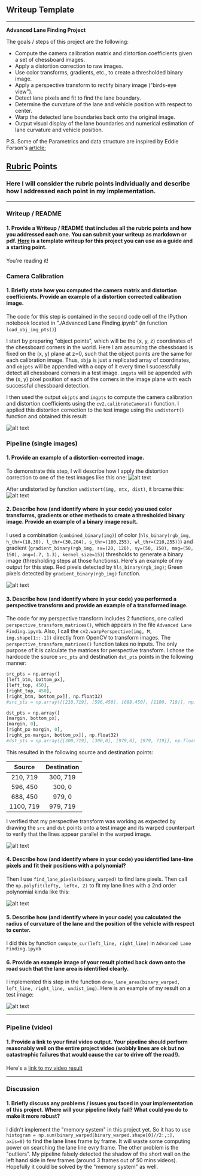 ## Writeup Template

---

**Advanced Lane Finding Project**

The goals / steps of this project are the following:

* Compute the camera calibration matrix and distortion coefficients given a set of chessboard images.
* Apply a distortion correction to raw images.
* Use color transforms, gradients, etc., to create a thresholded binary image.
* Apply a perspective transform to rectify binary image ("birds-eye view").
* Detect lane pixels and fit to find the lane boundary.
* Determine the curvature of the lane and vehicle position with respect to center.
* Warp the detected lane boundaries back onto the original image.
* Output visual display of the lane boundaries and numerical estimation of lane curvature and vehicle position.

P.S. Some of the Parametrics and data structure are inspired by Eddie Forson's [article:](https://towardsdatascience.com/teaching-cars-to-see-advanced-lane-detection-using-computer-vision-87a01de0424f) 

[//]: # (Image References)

[image1]: ./examples/undistort_output.png "Undistorted"
[image2]: ./test_images/test1.jpg "Road Transformed"
[image2-2]: ./output_images/undistorted_test1.jpg "Undistorted Road Transformed"
[image3]: ./output_images/color_binary.jpg "Binary Example"
[image4]: ./examples/warped_straight_lines.jpg "Warp Example"
[image5]: ./examples/color_fit_lines.jpg "Fit Visual"
[image6]: ./output_images/final_test1.jpg "Output"
[video1]: ./output_videos/project_video.mp4 "Video"

## [Rubric](https://review.udacity.com/#!/rubrics/571/view) Points

### Here I will consider the rubric points individually and describe how I addressed each point in my implementation.  

---

### Writeup / README

#### 1. Provide a Writeup / README that includes all the rubric points and how you addressed each one.  You can submit your writeup as markdown or pdf.  [Here](https://github.com/udacity/CarND-Advanced-Lane-Lines/blob/master/writeup_template.md) is a template writeup for this project you can use as a guide and a starting point.  

You're reading it!

### Camera Calibration

#### 1. Briefly state how you computed the camera matrix and distortion coefficients. Provide an example of a distortion corrected calibration image.

The code for this step is contained in the second code cell of the IPython notebook located in "./Advanced Lane Finding.ipynb" (in function `load_obj_img_pts()`)

I start by preparing "object points", which will be the (x, y, z) coordinates of the chessboard corners in the world. Here I am assuming the chessboard is fixed on the (x, y) plane at z=0, such that the object points are the same for each calibration image.  Thus, `objp` is just a replicated array of coordinates, and `objpts` will be appended with a copy of it every time I successfully detect all chessboard corners in a test image.  `imgpts` will be appended with the (x, y) pixel position of each of the corners in the image plane with each successful chessboard detection.  

I then used the output `objpts` and `imgpts` to compute the camera calibration and distortion coefficients using the `cv2.calibrateCamera()` function.  I applied this distortion correction to the test image using the `undistort()` function and obtained this result: 

![alt text][image1]

### Pipeline (single images)

#### 1. Provide an example of a distortion-corrected image.

To demonstrate this step, I will describe how I apply the distortion correction to one of the test images like this one:
![alt text][image2]

After undistorted by function `undistort(img, mtx, dist)`, it brcame this:
![alt text][image2-2]

#### 2. Describe how (and identify where in your code) you used color transforms, gradients or other methods to create a thresholded binary image.  Provide an example of a binary image result.

I used a combination (`combined_binary(img)`) of color (`hls_binary(rgb_img, h_thr=(18,30), l_thr=(30,204), s_thr=(100,255), wl_thr=(210,255))`) and gradient (`gradient_binary(rgb_img, sx=(20, 120), sy=(50, 150), mag=(50, 150), ang=(.7, 1.3), kernel_size=15)`) thresholds to generate a binary image (thresholding steps at those functions).  Here's an example of my output for this step. Red pixels detected by `hls_binary(rgb_img)`; Green pixels detected by `gradient_binary(rgb_img)` function.

![alt text][image3]

#### 3. Describe how (and identify where in your code) you performed a perspective transform and provide an example of a transformed image.

The code for my perspective transform includes 2 functions, one called `perspective_transform_matrices()`, which appears in the file `Advanced Lane Finding.ipynb`. Also, I call the `cv2.warpPerspective(img, M, img.shape[1::-1])` directly from OpenCV to transform images. The `perspective_transform_matrices()` function takes no inputs. The only purpose of it is calculate the matrices for perspective transform. I chose the hardcode the source `src_pts` and destination `dst_pts` points in the following manner:

```python
src_pts = np.array([
[left_btm, bottom_px],
[left_top, 450],
[right_top, 450], 
[right_btm, bottom_px]], np.float32)
#src_pts = np.array([[210,719], [596,450], [688,450], [1100, 719]], np.float32)

dst_pts = np.array([
[margin, bottom_px], 
[margin, 0], 
[right_px-margin, 0], 
[right_px-margin, bottom_px]], np.float32)
#dst_pts = np.array([[300,719], [300,0], [979,0], [979, 719]], np.float32)
```

This resulted in the following source and destination points:

| Source        | Destination   | 
|:-------------:|:-------------:| 
| 210, 719      | 300, 719      | 
| 596, 450      | 300, 0        |
| 688, 450      | 979, 0        |
| 1100, 719     | 979, 719      |

I verified that my perspective transform was working as expected by drawing the `src` and `dst` points onto a test image and its warped counterpart to verify that the lines appear parallel in the warped image.

![alt text][image4]

#### 4. Describe how (and identify where in your code) you identified lane-line pixels and fit their positions with a polynomial?

Then I use `find_lane_pixels(binary_warped)` to find lane pixels. Then call the `np.polyfit(lefty, leftx, 2)` to fit my lane lines with a 2nd order polynomial kinda like this:

![alt text][image5]

#### 5. Describe how (and identify where in your code) you calculated the radius of curvature of the lane and the position of the vehicle with respect to center.

I did this by function `compute_cur(left_line, right_line)` in `Advanced Lane Finding.ipynb`

#### 6. Provide an example image of your result plotted back down onto the road such that the lane area is identified clearly.

I implemented this step in the function `draw_lane_area(binary_warped, left_line, right_line, undist_img)`.  Here is an example of my result on a test image:

![alt text][image6]

---

### Pipeline (video)

#### 1. Provide a link to your final video output.  Your pipeline should perform reasonably well on the entire project video (wobbly lines are ok but no catastrophic failures that would cause the car to drive off the road!).

Here's a [link to my video result](./output_videos/project_video.mp4)

---

### Discussion

#### 1. Briefly discuss any problems / issues you faced in your implementation of this project.  Where will your pipeline likely fail?  What could you do to make it more robust?

I didn't implement the "memory system" in this project yet. So it has to use `histogram = np.sum(binary_warped[binary_warped.shape[0]//2:,:], axis=0)` to find the lane lines frame by frame. It will waste some computing power on searching the lane line evry frame.
The other problem is the "outliers". My pipeline falsely detected the shadow of the short wall on the left hand side in few frames (around 3 frames out of 50 mins videos). Hopefully it could be solved by the "memory system" as well.